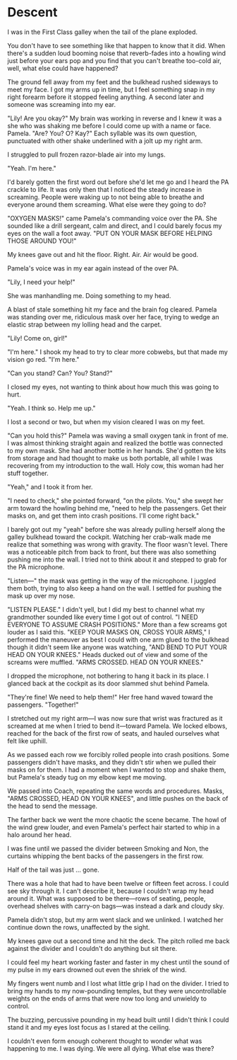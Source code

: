 # Descent

I was in the First Class galley when the tail of the plane exploded.

You don't have to see something like that happen to know that it did. 
When there's a sudden loud booming noise that reverb-fades into a howling wind just before your ears pop and you find that you can't breathe too-cold air, well, what else could have happened?

The ground fell away from my feet and the bulkhead rushed sideways to meet my face. 
I got my arms up in time, but I feel something snap in my right forearm before it stopped feeling anything. 
A second later and someone was screaming into my ear.

"Lily!  Are you okay?"  My brain was working in reverse and I knew it was a she who was shaking me before I could come up with a name or face. 
Pamela. 
"Are? You? O? Kay?"  Each syllable was its own question, punctuated with other shake underlined with a jolt up my right arm.

I struggled to pull frozen razor-blade air into my lungs.

"Yeah. 
I'm here."

I'd barely gotten the first word out before she'd let me go and I heard the PA crackle to life. 
It was only then that I noticed the steady increase in screaming. 
People were waking up to not being able to breathe and everyone around them screaming. 
What else were they going to do?

"OXYGEN MASKS!" came Pamela's commanding voice over the PA. 
She sounded like a drill sergeant, calm and direct, and I could barely focus my eyes on the wall a foot away. 
"PUT ON YOUR MASK BEFORE HELPING THOSE AROUND YOU!"

My knees gave out and hit the floor. 
Right. 
Air. 
Air would be good.

Pamela's voice was in my ear again instead of the over PA.

"Lily, I need your help!"

She was manhandling me. 
Doing something to my head.

A blast of stale something hit my face and the brain fog cleared. 
Pamela was standing over me, ridiculous mask over her face, trying to wedge an elastic strap between my lolling head and the carpet.

"Lily!  Come on, girl!"

"I'm here."  I shook my head to try to clear more cobwebs, but that made my vision go red. 
"I'm here."

"Can you stand?  Can? You? Stand?"

I closed my eyes, not wanting to think about how much this was going to hurt.

"Yeah. 
I think so. 
Help me up."

I lost a second or two, but when my vision cleared I was on my feet.

"Can you hold this?"  Pamela was waving a small oxygen tank in front of me. 
I was almost thinking straight again and realized the bottle was connected to my own mask. 
She had another bottle in her hands. 
She'd gotten the kits from storage and had thought to make us both portable, all while I was recovering from my introduction to the wall. 
Holy cow, this woman had her stuff together.

"Yeah," and I took it from her.

"I need to check," she pointed forward, "on the pilots. 
 You," she swept her arm toward the howling behind me, "need to help the passengers. 
Get their masks on, and get them into crash positions. 
I'll come right back."

I barely got out my "yeah" before she was already pulling herself along the galley bulkhead toward the cockpit. 
Watching her crab-walk made me realize that something was wrong with gravity. 
The floor wasn't level. 
There was a noticeable pitch from back to front, but there was also something pushing me into the wall. 
I tried not to think about it and stepped to grab for the PA microphone.

"Listen—" the mask was getting in the way of the microphone. 
I juggled them both, trying to also keep a hand on the wall. 
I settled for pushing the mask up over my nose.

"LISTEN PLEASE."  I didn't yell, but I did my best to channel what my grandmother sounded like every time I got out of control. 
"I NEED EVERYONE TO ASSUME CRASH POSITIONS."  More than a few screams got louder as I said this. 
"KEEP YOUR MASKS ON, CROSS YOUR ARMS," I performed the maneuver as best I could with one arm glued to the bulkhead though it didn't seem like anyone was watching, "AND BEND TO PUT YOUR HEAD ON YOUR KNEES."  Heads ducked out of view and some of the screams were muffled. 
"ARMS CROSSED. 
HEAD ON YOUR KNEES."

I dropped the microphone, not bothering to hang it back in its place. 
I glanced back at the cockpit as its door slammed shut behind Pamela.

"They're fine!  We need to help them!"  Her free hand waved toward the passengers. 
"Together!"

I stretched out my right arm—I was now sure that wrist was fractured as it screamed at me when I tried to bend it—toward Pamela. 
We locked elbows, reached for the back of the first row of seats, and hauled ourselves what felt like uphill.

As we passed each row we forcibly rolled people into crash positions. 
Some passengers didn't have masks, and they didn't stir when we pulled their masks on for them. 
I had a moment when I wanted to stop and shake them, but Pamela's steady tug on my elbow kept me moving.

We passed into Coach, repeating the same words and procedures. 
Masks, "ARMS CROSSED, HEAD ON YOUR KNEES", and little pushes on the back of the head to send the message.

The farther back we went the more chaotic the scene became. 
The howl of the wind grew louder, and even Pamela's perfect hair started to whip in a halo around her head.

I was fine until we passed the divider between Smoking and Non, the curtains whipping the bent backs of the passengers in the first row.

Half of the tail was just … gone.

There was a hole that had to have been twelve or fifteen feet across. 
I could see sky through it. 
I can't describe it, because I couldn't wrap my head around it. 
What was supposed to be there—rows of seating, people, overhead shelves with carry-on bags—was instead a dark and cloudy sky.

Pamela didn't stop, but my arm went slack and we unlinked. 
I watched her continue down the rows, unaffected by the sight.

My knees gave out a second time and hit the deck. 
The pitch rolled me back against the divider and I couldn't do anything but sit there.

I could feel my heart working faster and faster in my chest until the sound of my pulse in my ears drowned out even the shriek of the wind.

My fingers went numb and I lost what little grip I had on the divider. 
I tried to bring my hands to my now-pounding temples, but they were uncontrollable weights on the ends of arms that were now too long and unwieldy to control.

The buzzing, percussive pounding in my head built until I didn't think I could stand it and my eyes lost focus as I stared at the ceiling.

I couldn't even form enough coherent thought to wonder what was happening to me. 
I was dying. 
We were all dying. 
What else was there?